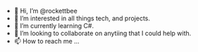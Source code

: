 - 👋 Hi, I’m @rockettbee
- 👀 I’m interested in all things tech, and projects.
- 🌱 I’m currently learning C#.
- 💞️ I’m looking to collaborate on anytiing that I could help with. 
- 📫 How to reach me ...

<!---
rockettbee/rockettbee is a ✨ special ✨ repository because its `README.md` (this file) appears on your GitHub profile.
You can click the Preview link to take a look at your changes.
--->

